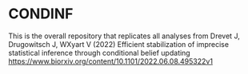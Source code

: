 # CONDINF

This is the overall repository that replicates all analyses from Drevet J, Drugowitsch J, WXyart V (2022) Efficient stabilization of imprecise statistical inference through conditional belief updating https://www.biorxiv.org/content/10.1101/2022.06.08.495322v1

